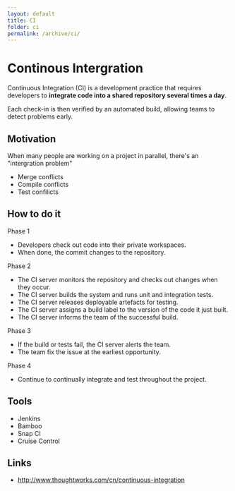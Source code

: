 ```yaml
---
layout: default
title: CI
folder: ci
permalink: /archive/ci/
---
```


# Continous Intergration

Continuous Integration (CI) is a development practice that requires developers to **integrate code into a shared repository several times a day**.

Each check-in is then verified by an automated build, allowing teams to detect problems early.

## Motivation
When many people are working on a project in parallel, there's an "intergration problem"

- Merge conflicts
- Compile conflicts
- Test confilicts

## How to do it

Phase 1

- Developers check out code into their private workspaces.
- When done, the commit changes to the repository.

Phase 2

- The CI server monitors the repository and checks out changes when they occur.
- The CI server builds the system and runs unit and integration tests.
- The CI server releases deployable artefacts for testing.
- The CI server assigns a build label to the version of the code it just built.
- The CI server informs the team of the successful build.

Phase 3

- If the build or tests fail, the CI server alerts the team.
- The team fix the issue at the earliest opportunity.

Phase 4

- Continue to continually integrate and test throughout the project.

## Tools

- Jenkins
- Bamboo
- Snap CI
- Cruise Control

## Links

- http://www.thoughtworks.com/cn/continuous-integration

